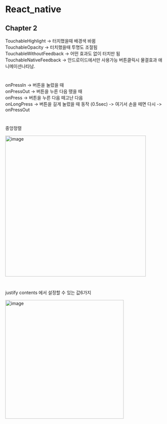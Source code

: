 # React_native

## Chapter 2

TouchableHighlight -> 터치했을때 배경색 바뀜  
TouchableOpacity -> 터치했을때 투명도 조절됨  
TouchableWithoutFeedback -> 어떤 효과도 없이 터치만 됨  
TouchableNativeFeedback -> 안드로이드에서만 사용가능 버튼클릭시 물결효과 애니메이션나타남.

#

onPressIn -> 버튼을 눌렀을 때  
onPressOut -> 버튼을 누른 다음 뗐을 때  
onPress -> 버튼을 누른 다음 떼고난 다음  
onLongPress -> 버튼을 길게 눌렀을 때 동작 (0.5sec) -> 여기서 손을 떼면 다시 -> onPressOut

#
중앙정렬

<img width="444" alt="image" src="https://user-images.githubusercontent.com/97781412/232309454-73706f44-4a21-4332-87fe-af310c4b4d53.png">

#
justify contents 에서 설정할 수 있는 값6가지

<img width="374" alt="image" src="https://user-images.githubusercontent.com/97781412/232309593-584dc66a-5318-4d66-9d36-9cc383bf0b58.png">
 
 #
